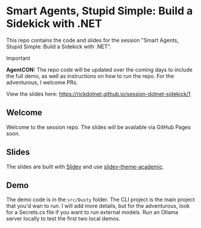 # Smart Agents, Stupid Simple: Build a Sidekick with .NET

This repo contains the code and slides for the session "Smart Agents, Stupid Simple: Build a Sidekick with .NET".

> [!IMPORTANT]
> **AgentCON:** The repo code will be updated over the coming days to include the full demo, as well as instructions on how to run the repo. For the adventurous, I welcome PRs.
>
> View the slides here: https://rickdotnet.github.io/session-dotnet-sidekick/1

## Welcome

Welcome to the session repo. The slides will be available via GitHub Pages soon.

## Slides

The slides are built with [Slidev](https://sli.dev/) and use [slidev-theme-academic](https://github.com/alexanderdavide/slidev-theme-academic).

## Demo

The demo code is in the `src/Dusty` folder. The CLI project is the main project that you'd wan to run. I will
add more details, but for the adventurous, look for a Secrets.cs file if you want to run external models. Run an Ollama
server locally to test the first two local demos.
